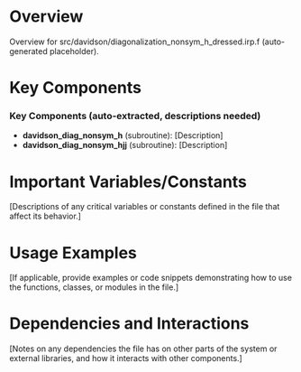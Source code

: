 # Overview

Overview for src/davidson/diagonalization_nonsym_h_dressed.irp.f (auto-generated placeholder).

# Key Components

### Key Components (auto-extracted, descriptions needed)
- **davidson_diag_nonsym_h** (subroutine): [Description]
- **davidson_diag_nonsym_hjj** (subroutine): [Description]

# Important Variables/Constants

[Descriptions of any critical variables or constants defined in the file that affect its behavior.]

# Usage Examples

[If applicable, provide examples or code snippets demonstrating how to use the functions, classes, or modules in the file.]

# Dependencies and Interactions

[Notes on any dependencies the file has on other parts of the system or external libraries, and how it interacts with other components.]
